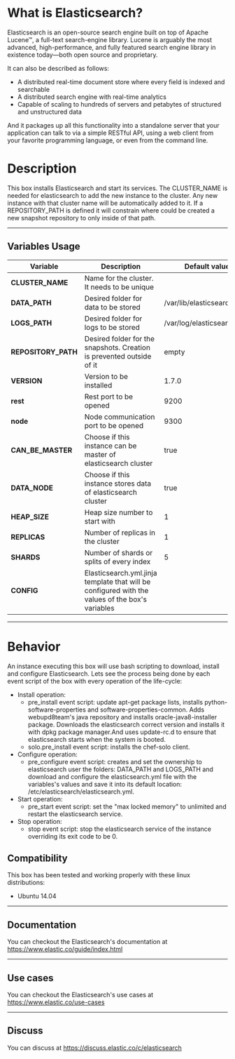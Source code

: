 # What is Elasticsearch?
Elasticsearch is an open-source search engine built on top of Apache Lucene™, a full-text search-engine library. Lucene is arguably the most advanced, high-performance, and fully featured search engine library in existence today—both open source and proprietary.

It can also be described as follows:

* A distributed real-time document store where every field is indexed and searchable
* A distributed search engine with real-time analytics
* Capable of scaling to hundreds of servers and petabytes of structured and unstructured data

And it packages up all this functionality into a standalone server that your application can talk to via a simple RESTful API, using a web client from your favorite programming language, or even from the command line.

# Description
This box installs Elasticsearch and start its services. The CLUSTER_NAME is needed for elasticsearch to add the new instance to the cluster. Any new instance with that cluster name will be automatically added to it. If a REPOSITORY_PATH is defined it will constrain where could be created a new snapshot repository to only inside of that path.

***

## Variables Usage
|  Variable                  | Description                                                      | Default value         |
|----------------------------|------------------------------------------------------------------|-----------------------|
| **CLUSTER_NAME** | Name for the cluster. It needs to be unique||
| **DATA_PATH** | Desired folder for data to be stored | /var/lib/elasticsearch/data |
| **LOGS_PATH** | Desired folder for logs to be stored | /var/log/elasticsearch |
| **REPOSITORY_PATH** | Desired folder for the snapshots. Creation is prevented outside of it | empty |
| **VERSION** | Version to be installed | 1.7.0 |
| **rest** | Rest port to be opened | 9200 |
| **node** | Node communication port to be opened | 9300 |
| **CAN_BE_MASTER** | Choose if this instance can be master of elasticsearch cluster | true |
| **DATA_NODE** | Choose if this instance stores data of elasticsearch cluster | true |
| **HEAP_SIZE** | Heap size number to start with | 1 |
| **REPLICAS** | Number of replicas in the cluster | 1 |
| **SHARDS** | Number of shards or splits of every index | 5 |
| **CONFIG** | Elasticsearch.yml.jinja template that will be configured with the values of the box's variables|||

***

# Behavior
An instance executing this box will use bash scripting to download, install and configure Elasticsearch. Lets see the process being done by each event script of the box with every operation of the life-cycle:

+ Install operation:
	* pre_install event script: update apt-get package lists, installs python-software-properties and software-properties-common. Adds webupd8team's java repository and installs oracle-java8-installer package. Downloads the elasticsearch correct version and installs it with dpkg package manager.And uses update-rc.d to ensure that elasticsearch starts when the system is booted.
	* solo.pre_install event script: installs the chef-solo client.
+ Configure operation:
	* pre_configure event script: creates and set the ownership to elasticsearch user the folders: DATA_PATH and LOGS_PATH and download and configure the elasticsearch.yml file with the variables's values and save it into its default location: /etc/elasticsearch/elasticsearch.yml.
+ Start operation:
	* pre_start event script: set the "max locked memory" to unlimited and restart the elasticsearch service.
+ Stop operation:
	* stop event script: stop the elasticsearch service of the instance overriding its exit code to be 0.

## Compatibility
This box has been tested and working properly with these linux distributions:
* Ubuntu 14.04

***

## Documentation
You can checkout the Elasticsearch's documentation at https://www.elastic.co/guide/index.html

***

## Use cases
You can checkout the Elasticsearch's use cases at https://www.elastic.co/use-cases

***

## Discuss
You can discuss at https://discuss.elastic.co/c/elasticsearch
